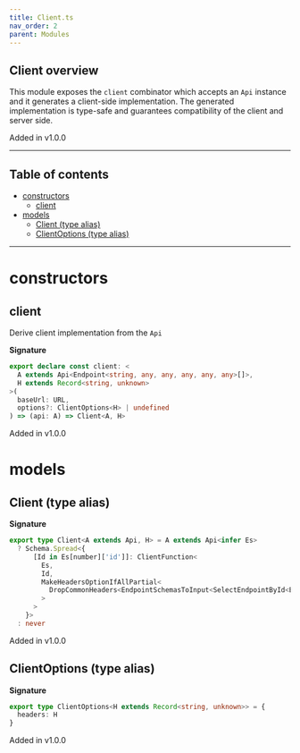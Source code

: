 ```yaml
---
title: Client.ts
nav_order: 2
parent: Modules
---
```


## Client overview

This module exposes the `client` combinator which accepts an `Api` instance
and it generates a client-side implementation. The generated implementation
is type-safe and guarantees compatibility of the client and server side.

Added in v1.0.0

---

<h2 class="text-delta">Table of contents</h2>

- [constructors](#constructors)
  - [client](#client)
- [models](#models)
  - [Client (type alias)](#client-type-alias)
  - [ClientOptions (type alias)](#clientoptions-type-alias)

---

# constructors

## client

Derive client implementation from the `Api`

**Signature**

```ts
export declare const client: <
  A extends Api<Endpoint<string, any, any, any, any, any>[]>,
  H extends Record<string, unknown>
>(
  baseUrl: URL,
  options?: ClientOptions<H> | undefined
) => (api: A) => Client<A, H>
```

Added in v1.0.0

# models

## Client (type alias)

**Signature**

```ts
export type Client<A extends Api, H> = A extends Api<infer Es>
  ? Schema.Spread<{
      [Id in Es[number]['id']]: ClientFunction<
        Es,
        Id,
        MakeHeadersOptionIfAllPartial<
          DropCommonHeaders<EndpointSchemasToInput<SelectEndpointById<Es, Id>['schemas']>, H>
        >
      >
    }>
  : never
```

Added in v1.0.0

## ClientOptions (type alias)

**Signature**

```ts
export type ClientOptions<H extends Record<string, unknown>> = {
  headers: H
}
```

Added in v1.0.0
